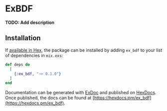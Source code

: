 # ExBDF

**TODO: Add description**

## Installation

If [available in Hex](https://hex.pm/docs/publish), the package can be installed
by adding `ex_bdf` to your list of dependencies in `mix.exs`:

```elixir
def deps do
  [
    {:ex_bdf, "~> 0.1.0"}
  ]
end
```

Documentation can be generated with [ExDoc](https://github.com/elixir-lang/ex_doc)
and published on [HexDocs](https://hexdocs.pm). Once published, the docs can
be found at [https://hexdocs.pm/ex_bdf](https://hexdocs.pm/ex_bdf).

